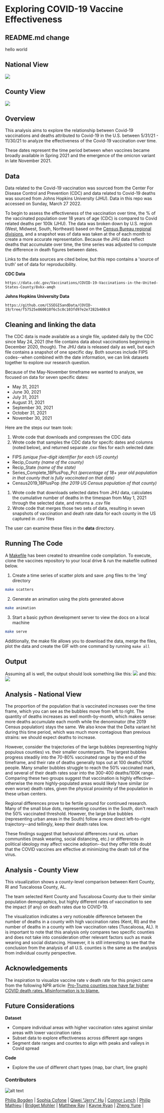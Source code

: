 # Exploring COVID-19 Vaccine Effectiveness
## README.md change
hello world

## National View
![](img/animation.gif)

## County View
![](img/comparison.png)

## Overview 
This analysis aims to explore the relationship between Covid-19 vaccinations and deaths attributed to Covid-19 in the U.S. between 5/31/21 - 11/30/21 to analyze the effectiveness of the Covid-19 vaccination over time.  

These dates represent the time period between when vaccines became broadly available in Spring 2021 and the emergence of the omicron variant in late November 2021.

## Data

Data related to the Covid-19 vaccination was sourced from the Center For Disease Control and Prevention (CDC) and data related to Covid-19 deaths was sourced from Johns Hopkins University (JHU). Data in this repo was accessed on Sunday, March 27 2022. 

To begin to assess the effectiveness of the vaccination over time, the % of the vaccinated population over 18 years of age (CDC) is compared to Covid related deaths per 100k (JHU). The data was broken down by U.S. region (West, Midwest, South, Northeast) based on the [Census Bureau regional divisions](https://www2.census.gov/geo/pdfs/maps-data/maps/reference/us_regdiv.pdf), and a snapshot was of data was taken at the of each month to create a more accurate representation. Because the JHU data reflect deaths that accumulate over time, the time series was adjusted to compute the difference in death figures between dates.  

Links to the data sources are cited below, but this repo contains a 'source of truth' set of data for reproducibility. 

**CDC Data**
```
https://data.cdc.gov/Vaccinations/COVID-19-Vaccinations-in-the-United-States-County/8xkx-amqh
``` 

**Johns Hopkins University Data**
```
https://github.com/CSSEGISandData/COVID-19/tree/f57525e860010f6c5c0c103fd97e2e7282b480c8
```
## Cleaning and linking the data
The CDC data is made available as a single file, updated daily by the CDC since May 24, 2021 (the file contains data about vaccinations beginning in December 2020, though). The JHU data is released daily as well, but each file contains a snapshot of one specific day. Both sources include FIPS codes--when combined with the date information, we can link datasets together to explore our research question.  

Because of the May-November timeframe we wanted to analyze, we focused on data for seven specific dates:
* May 31, 2021
* June 30, 2021
* July 31, 2021
* August 31, 2021
* September 30, 2021
* October 31, 2021
* November 30, 2021

Here are the steps our team took:
1. Wrote code that downloads and compresses the CDC data
1. Wrote code that samples the CDC data for specifc dates and columns (noted below), and returned separate .csv files for each selected date:
* FIPS *(unique five-digit identifier for each US county)*
* Recip_County *(name of the county)*
* Recip_State *(name of the state)*
* Series_Complete_18PlusPop_Pct *(percentage of 18+ year old population in that county that is fully vaccinated on that date)*
* Census2019_18PlusPop *(the 2019 US Census population of that county)*
1. Wrote code that downloads selected dates from JHU data, calculates the cumulative number of deaths in the timespan from May 1, 2021 through the selected date, and returns a .csv file 
1. Wrote code that merges those two sets of data, resulting in seven snapshots of vaccination and death rate data for each county in the US captured in .csv files

The user can examine these files in the **data** directory. 


## Running The Code 

A [Makefile](./Makefile) has been created to streamline code compilation. To execute, clone the vaccines repository to your local drive & run the makefile outlined below.

1. Create a time series of scatter plots and save .png files to the 'img' directory
```bash
make scatters
```
2. Generate an animation using the plots generated above
```bash
make animation
```
3. Start a basic python development server to view the docs on a local machine
```bash
make serve
```

Additionally, the make file allows you to download the data, merge the files, plot the data and create the GIF with one command by running ```make all```

## Output
Assuming all is well, the output should look something like this:
![](img/animation.gif)
and this:
![](img/comparison.png)

## Analysis - National View
The proportion of the population that is vaccinated increases over the time frame, which you can see as the bubbles move from left to right. The quantity of deaths increases as well month-by-month, which makes sense: more deaths accumulate each month while the denominator (the 2019 Census population) stays the same. We also know that the Delta variant hit during this time period, which was much more contagious than previous strains: we should expect deaths to increase.  
  
However, consider the trajectories of the large bubbles (representing highly populous counties) vs. their smaller counterparts. The largest bubbles progress steadily into the 70-80% vaccinated range by the end of the timeframe, and their rate of deaths generally tops out at 100 deaths/100K people. Many smaller bubbles struggle to reach the 50% vaccinated mark, and several of their death rates soar into the 300-400 deaths/100K range. Comparing these two groups suggest that vaccination is highly effective--otherwise the more highly-populated areas would likely have similar (or even worse) death rates, given the physical proximity of the population in these urban centers.   
  
Regional differences prove to be fertile ground for continued research. Many of the small blue dots, representing counties in the South, don't reach the 50% vaccinated threshold. However, the large blue bubbles (representing urban areas in the South) follow a more direct left-to-right trajectory--and tellingly, keep their death rates low.  
  
These findings suggest that behavioral differences rural vs. urban communities (mask wearing, social distancing, etc.) or differences in political ideology may affect vaccine adoption--but they offer little doubt that the COVID vaccines are effective at minimizing the death toll of the virus. 
  
## Analysis - County View
This visualization shows a county-level comparison between Kent County, RI and Tuscaloosa County, AL.

The team selected Kent County and Tuscaloosa County due to their similar population demographics, but highly different rates of vaccination to see the impact (if any) on death rates due to COVID-19. 

The visualization indicates a very noticeable difference between the number of deaths in a county with high vaccination rates (Kent, RI) and the number of deaths in a county with low vaccination rates (Tuscaloosa, AL). It is important to note that this analysis only compares two specific counties and does not take into consideration other relevant factors such as mask wearing and social distancing. However, it is still interesting to see that the conclusion from the analysis of all U.S. counties is the same as the analysis from individual county perspective.

## Acknowledgements

The inspiration to visualize vaccine rate v death rate for this project came from the following NPR article: [Pro-Trump counties now have far higher COVID death rates. Misinformation is to blame.](https://www.npr.org/sections/health-shots/2021/12/05/1059828993/data-vaccine-misinformation-trump-counties-covid-death-rate)

## Future Considerations

**Dataset**  
  * Compare individual areas with higher vaccination rates against similar areas with lower vaccination rates
  * Subset data to explore effectiveness across different age ranges 
  * Segment date ranges and countes to align with peaks and valleys in Covid spread

**Code**  
  * Explore the use of different chart types (map, bar chart, line graph)

### Contributors

![alt text](https://github.com/ds5010/vaccines/raw/MatthewjRay_Assigment05/Screen%20Shot%202022-03-01%20at%204.29.38%20PM.png)

[Philip Bogden](https://github.com/pbogden) | [Sophia Cofone](https://github.com/sophiacofone) | [Qiwei "Jerry" Hu](https://github.com/JerryV77) |
[Connor Lynch](https://github.com/CCLynch) | [Philip Mathieu](https://github.com/PhilipMathieu) | [Bridget Mohler](https://github.com/b-mohler) |
[Matthew Ray](https://github.com/MatthewjRay) | [Kayne Ryan](https://github.com/kayneryan) | [Zheng Yune](https://github.com/zyune) |
